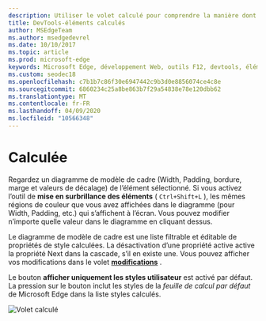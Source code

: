 ```yaml
---
description: Utiliser le volet calculé pour comprendre la manière dont votre CSS effectue une cascade et des calculs sur des éléments de page
title: DevTools-éléments calculés
author: MSEdgeTeam
ms.author: msedgedevrel
ms.date: 10/10/2017
ms.topic: article
ms.prod: microsoft-edge
keywords: Microsoft Edge, développement Web, outils F12, devtools, éléments, CSS, valeur calculée, zone modèle
ms.custom: seodec18
ms.openlocfilehash: c7b1b7c86f30e6947442c9b3d0e8856074ce4c8e
ms.sourcegitcommit: 6860234c25a8be863b7f29a54838e78e120dbb62
ms.translationtype: MT
ms.contentlocale: fr-FR
ms.lasthandoff: 04/09/2020
ms.locfileid: "10566348"
---
```

# Calculée

Regardez un diagramme de modèle de cadre (Width, Padding, bordure, marge et valeurs de décalage) de l’élément sélectionné. Si vous activez l’outil de **mise en surbrillance des éléments** ( `Ctrl+Shift+L` ), les mêmes régions de couleur que vous avez affichées dans le diagramme (pour Width, Padding, etc.) qui s’affichent à l’écran. Vous pouvez modifier n’importe quelle valeur dans le diagramme en cliquant dessus. 

Le diagramme de modèle de cadre est une liste filtrable et éditable de propriétés de style calculées. La désactivation d’une propriété active active la propriété Next dans la cascade, s’il en existe une. Vous pouvez afficher vos modifications dans le volet [**modifications**](./changes.md) .

Le bouton **afficher uniquement les styles utilisateur** est activé par défaut. La pression sur le bouton inclut les styles de la *feuille de calcul par défaut* de Microsoft Edge dans la liste styles calculés.

![Volet calculé](../media/elements_computed.png)